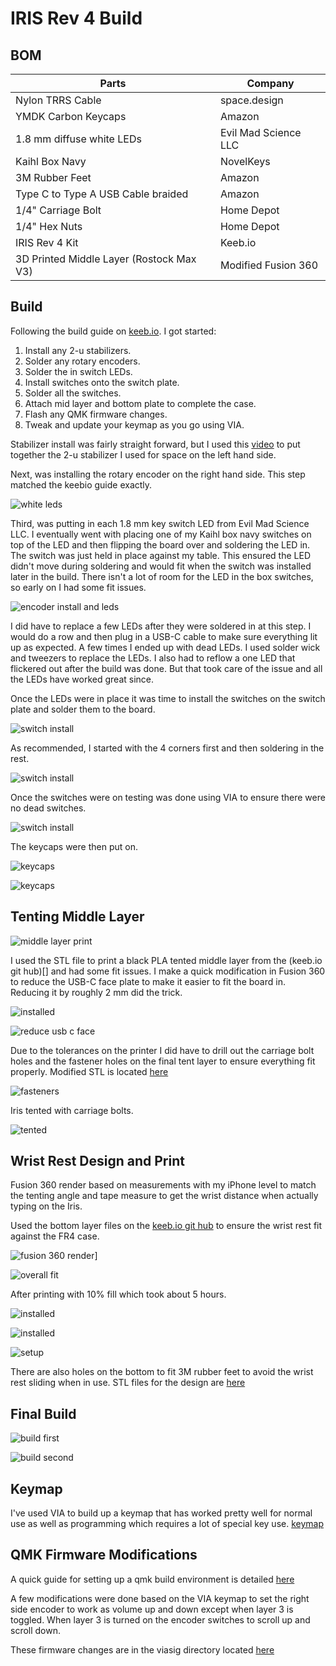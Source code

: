 # IRIS Rev 4 Build

## BOM

Parts | Company 
--- | --- 
Nylon TRRS Cable | space.design 
YMDK Carbon Keycaps | Amazon
1.8 mm diffuse white LEDs | Evil Mad Science LLC
Kaihl Box Navy | NovelKeys
3M Rubber Feet | Amazon
Type C to Type A USB Cable braided | Amazon
1/4" Carriage Bolt | Home Depot
1/4" Hex Nuts | Home Depot
IRIS Rev 4 Kit | Keeb.io
3D Printed Middle Layer (Rostock Max V3) | Modified Fusion 360

## Build

Following the build guide on [keeb.io](https://docs.keeb.io/iris-rev3-build-guide). I got started:

1. Install any 2-u stabilizers.
2. Solder any rotary encoders.
3. Solder the in switch LEDs.
4. Install switches onto the switch plate.
5. Solder all the switches.
6. Attach mid layer and bottom plate to complete the case.
7. Flash any QMK firmware changes.
8. Tweak and update your keymap as you go using VIA.

Stabilizer install was fairly straight forward, but I used this [video](https://www.youtube.com/watch?v=D21Ocg9kVsU) to put together the 2-u stabilizer I used for space on the left hand side.

Next, was installing the rotary encoder on the right hand side.  This step matched the keebio guide exactly.

![white leds](img/white_key_leds.jpg)

Third, was putting in each 1.8 mm key switch LED from Evil Mad Science LLC.  I eventually went with placing one of my Kaihl box navy switches on top of the LED and then flipping the board over and soldering the LED in.  The switch was just held in place against my table.  This ensured the LED didn't move during soldering and would fit when the switch was installed later in the build.  There isn't a lot of room for the LED in the box switches, so early on I had some fit issues.

![encoder install and leds](img/encoder_install_and_leds.jpeg)

I did have to replace a few LEDs after they were soldered in at this step.  I would do a row and then plug in a USB-C cable to make sure everything lit up as expected.  A few times I ended up with dead LEDs.  I used solder wick and tweezers to replace the LEDs.  I also had to reflow a one LED that flickered out after the build was done.  But that took care of the issue and all the LEDs have worked great since.

Once the LEDs were in place it was time to install the switches on the switch plate and solder them to the board.

![switch install](img/switch_install.jpeg)

As recommended, I started with the 4 corners first and then soldering in the rest.

![switch install](img/board_3.jpeg)

Once the switches were on testing was done using VIA to ensure there were no dead switches.

![switch install](img/via_testing_c.jpeg)

The keycaps were then put on.

![keycaps](img/keycaps.jpeg)

![keycaps](img/case_built.jpeg)

## Tenting Middle Layer

![middle layer print](img/middle_layer.jpeg)

I used the STL file to print a black PLA tented middle layer from the (keeb.io git hub)[] and had some fit issues.  I make a quick modification in Fusion 360 to reduce the USB-C face plate to make it easier to fit the board in.  Reducing it by roughly 2 mm did the trick.

![installed](img/middle_layer_installed.jpeg)

![reduce usb c face](img/reduce_usb_c_plate.PNG)

Due to the tolerances on the printer I did have to drill out the carriage bolt holes and the fastener holes on the final tent layer to ensure everything fit properly.  Modified STL is located [here](stl/iris_rev4_tent_middle_layer_v6.stl)

![fasteners](img/fasteners.jpeg)

Iris tented with carriage bolts.

![tented](img/tent_with_bolts.jpeg)
## Wrist Rest Design and Print

Fusion 360 render based on measurements with my iPhone level to match the tenting angle and tape measure to get the wrist distance when actually typing on the Iris.

Used the bottom layer files on the [keeb.io git hub](https://github.com/keebio/iris-case/tree/master/rev3-and-rev4) to ensure the wrist rest fit against the FR4 case.  

![fusion 360 render](img/wrist_rest/Capture.PNG)]

![overall fit](img/wrist_rest/overall_wrist_fit.PNG)

After printing with 10% fill which took about 5 hours.

![installed](img/wrist_rest/wrist_rest_print_1.jpeg)

![installed](img/wrist_rest/wrist_rest_print_2.jpeg)

![setup](img/wrist_rest/wrist_rest_setup_c.jpg)

There are also holes on the bottom to fit 3M rubber feet to avoid the wrist rest sliding when in use.  STL files for the design are [here](stl/iris_wrist_rest_od_v2.stl)

## Final Build

![build first](img/image4.jpeg)

![build second](img/image2.jpeg)

## Keymap

I've used VIA to build up a keymap that has worked pretty well for normal use as well as programming which requires a lot of special key use. [keymap](keymap/iris_rev__4_second.json)
## QMK Firmware Modifications

A quick guide for setting up a qmk build environment is detailed [here](https://github.com/rompgadgets/keyboards/blob/main/qmk_setup_wsl2.md)

A few modifications were done based on the VIA keymap to set the right side encoder to work as volume up and down except when layer 3 is toggled.  When layer 3 is turned on the encoder switches to scroll up and scroll down.

These firmware changes are in the viasig directory located [here](https://github.com/rompgadgets/qmk_firmware/tree/master/keyboards/keebio/iris/keymaps/viasig)